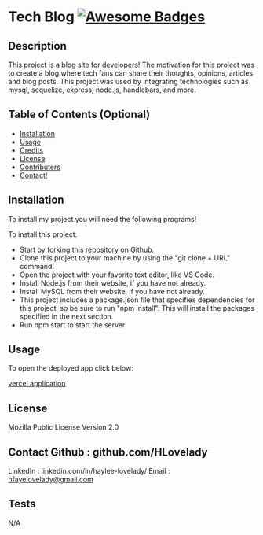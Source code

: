 # Tech Blog   [![Awesome Badges](https://img.shields.io/badge/badges-awesome-green.svg)](https://github.com/Naereen/badges)


## Description

This project is a blog site for developers! The motivation for this project was to create a blog where tech fans can share their thoughts, opinions, articles and blog posts. This project was used by integrating technologies such as mysql, sequelize, express, node.js, handlebars, and more.

    
## Table of Contents (Optional)



- [Installation](#installation)
- [Usage](#usage)
- [Credits](#credits)
- [License](#license)
- [Contributers](#contributors)
- [Contact!](#Contact)

## Installation

To install my project you will need the following programs! 

 To install this project:
 -  Start by forking this repository on Github.
 -  Clone this project to your machine by using the "git clone + URL" command.
 -  Open the project with your favorite text editor, like VS Code.
 -  Install Node.js from their website, if you have not already.
 - Install MySQL from their website, if you have not already.
 -  This project includes a package.json file that specifies dependencies for this project, so be sure to run "npm install". This will install the packages specified in the next section.
 - Run npm start to start the server


## Usage

To open the deployed app click below:

[vercel application]()




## License

Mozilla Public License Version 2.0



## Contact Github : github.com/HLovelady
LinkedIn : linkedin.com/in/haylee-lovelady/
Email : hfayelovelady@gmail.com

## Tests

N/A